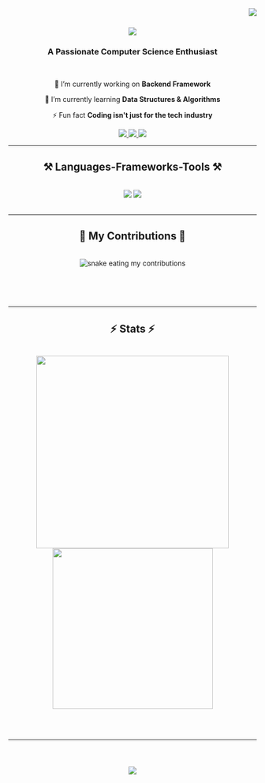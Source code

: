 <img align="right" src="https://visitor-badge.laobi.icu/badge?page_id=Nikhilchalla.Nikhilchalla" />

<h1 align="center">
    <img src="https://readme-typing-svg.herokuapp.com/?font=Righteous&size=35&center=true&vCenter=true&width=500&height=70&duration=4000&lines=Hi+There!+👋;+I'm+Nikhil!;" />
</h1>

<h3 align="center">A Passionate Computer Science Enthusiast </h3>

<br/>

<div align="center">
 
 🔭 I’m currently working on **Backend Framework**

 🌱 I’m currently learning **Data Structures & Algorithms**

 ⚡ Fun fact **Coding isn't just for the tech industry**
 
 </div>
 
<div align="center"> 
  <a href="mailto:nikhilchalla511@gmail.com">
    <img src="https://img.shields.io/badge/Gmail-333333?style=for-the-badge&logo=gmail&logoColor=red" />
  </a>
  <a href="https://linkedin.com/in/Nikhil-Challa" target="_blank">
    <img src="https://img.shields.io/badge/LinkedIn-0077B5?style=for-the-badge&logo=linkedin&logoColor=white" target="_blank" />
  </a>
  <a href="https://github.com/Nikhilchalla" target="_blank">
     <img src="https://img.shields.io/badge/Portfolio-FF5722?style=for-the-badge&logo=todoist&logoColor=white" target="_blank" /> <!-- sqlite, safari, google-chrome are other good icon options -->
  </a>
</div>

 <hr/>
 
<h2 align="center">⚒️ Languages-Frameworks-Tools ⚒️</h2>
<br/>
<div align="center">
    <img src="https://skillicons.dev/icons?i=html,css,vscode,github,git" />
    <img src="https://skillicons.dev/icons?i=nodejs,python,javascript,mongodb,java,mysql" /><br>
</div>

<br/>
<hr/>

<div align="center">
  <h2>🐍 My Contributions 🐍</h2>
  <br>
  <img alt="snake eating my contributions" src="https://raw.githubusercontent.com/Nikhilchalla/Nikhilchalla/output/github-contribution-grid-snake.svg" />
  
  <br/><br/><br/>
</div>

<hr/>

<h2 align="center">⚡ Stats ⚡</h2>
<br>
<div align=center>
  <img width=390 src="https://github-readme-stats.vercel.app/api?username=Nikhilchalla&show_icons=true&theme=default#gh-light-mode-only" />
  <br/>
  <img width=325 align="center" src="https://github-readme-stats.vercel.app/api/top-langs/?username=Nikhilchalla&layout=compact" />
</div>

<br/><br/>
<hr/>

<br/>
<h3 align="center">
    <img src="https://readme-typing-svg.herokuapp.com/?font=Righteous&size=35&center=true&vCenter=true&width=500&height=70&duration=4000&lines=Hit+me+on!;+Discord;" />
</h3>
